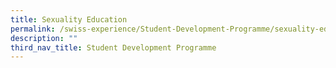 ```yaml
---
title: Sexuality Education
permalink: /swiss-experience/Student-Development-Programme/sexuality-education/
description: ""
third_nav_title: Student Development Programme
---
```

